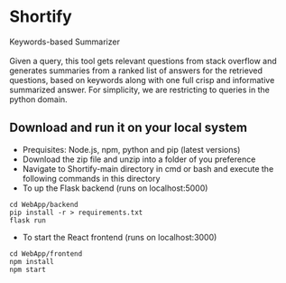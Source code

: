 # Shortify
Keywords-based Summarizer
<br>
<br>
Given a query, this tool gets relevant questions from stack overflow and generates summaries from a ranked list of answers for the retrieved questions, based on keywords along with one full crisp and informative summarized answer. For simplicity, we are restricting to queries in the python domain.

## Download and run it on your local system
- Prequisites: Node.js, npm, python and pip (latest versions) 
- Download the zip file and unzip into a folder of you preference
- Navigate to Shortify-main directory in cmd or bash and execute the following commands in this directory
- To up the Flask backend (runs on localhost:5000)
```
cd WebApp/backend
pip install -r > requirements.txt
flask run
```
- To start the React frontend (runs on localhost:3000)
```
cd WebApp/frontend
npm install
npm start
```
